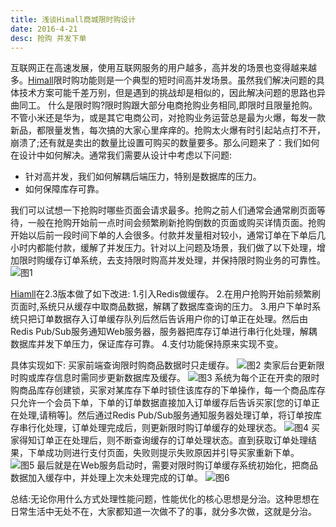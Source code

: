 ```yaml
---
title: 浅谈Himall商城限时购设计
date: 2016-4-21
desc: 抢购 并发下单 
---
```

互联网正在高速发展，使用互联网服务的用户越多，高并发的场景也变得越来越多。[Himall](http://www.hishop.com.cn/products/himall/)限时购功能则是一个典型的短时间高并发场景。虽然我们解决问题的具体技术方案可能千差万别，但是遇到的挑战却是相似的，因此解决问题的思路也异曲同工。
什么是限时购?限时购跟大部分电商抢购业务相同,即限时且限量抢购。不管小米还是华为，或是其它电商公司，对抢购业务运营总是最为火爆，每发一款新品，都限量发售，每次搞的大家心里痒痒的。抢购太火爆有时引起站点打不开，崩溃了;还有就是卖出的数量比设置可购买的数量要多。那么问题来了：我们如何在设计中如何解决。通常我们需要从设计中考虑以下问题:
* 针对高并发，我们如何解耦后端压力，特别是数据库的压力。
* 如何保障库存可靠。
<!-- more -->

我们可以试想一下抢购时哪些页面会请求最多。抢购之前人们通常会通常刷页面等待，一般在抢购开始前一点时间会频繁刷新抢购倒数的页面或购买详情页面。抢购开始以后前一段时间下单的人会很多。付款并发量相对较小，通常订单在下单后几小时内都能付款，缓解了并发压力。针对以上问题及场景，我们做了以下处理，增加限时购缓存订单系统，去支持限时购高并发处理，并保持限时购业务的可靠性。
![图1](/img/hishop-1.png)

[Hiamll](http://www.hishop.com.cn/products/himall/)在2.3版本做了如下改进:
1.引入Redis做缓存。
2.在用户抢购开始前频繁刷页面时,系统只从缓存中取商品数据，解耦了数据库查询的压力。
3.用户下单时系统只把订单数据存入订单缓存队列后然后告诉用户你的订单正在处理。然后由Redis Pub/Sub服务通知Web服务器，服务器把库存订单进行串行化处理，解耦数据库并发下单压力，保证库存可靠。
4.支付功能保持原来实现不变。

具体实现如下:
买家前端查询限时购商品数据时只走缓存。
![图2](/img/hishop-2.png)
卖家后台更新限时购或库存信息时需同步更新数据库及缓存。
![图3](/img/hishop-3.png)
系统为每个正在开卖的限时购商品库存创建锁，买家对某库存下单时锁住该库存的下单操作，每一个商品库存只允许一个会员下单，下单的订单数据直接加入订单缓存后告诉买家[您的订单正在处理,请稍等]。然后通过Redis Pub/Sub服务通知服务器处理订单，将订单按库存串行化处理，订单处理完成后，则更新限时购订单缓存的处理状态。
![图4](/img/hishop-4.png)
买家得知订单正在处理后，则不断查询缓存的订单处理状态。直到获取订单处理结果，下单成功则进行支付页面，失败则提示失败原因并引导买家重新下单。
![图5](/img/hishop-5.png)
最后就是在Web服务启动时，需要对限时购订单缓存系统初始化，把商品数据加入缓存中，并处理上次未处理完成的订单。
![图6](/img/hishop-6.png)

总结:无论你用什么方式处理性能问题，性能优化的核心思想是分治。这种思想在日常生活中无处不在，大家都知道一次做不了的事，就分多次做，这就是分治。